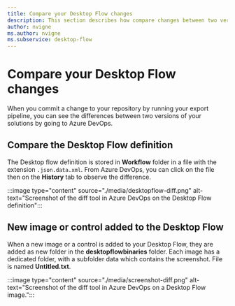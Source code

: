 ```yaml
---
title: Compare your Desktop Flow changes
description: This section describes how compare changes between two version of your desktop flow.
author: nvigne
ms.author: nvigne
ms.subservice: desktop-flow
---
```


# Compare your Desktop Flow changes
When you commit a change to your repository by running your export pipeline, you can see the differences between two versions of your solutions by going to Azure DevOps.

## Compare the Desktop Flow definition
The Desktop flow definition is stored in **Workflow** folder in a file with the extension `.json.data.xml`. From Azure DevOps, you can click on the file then on the **History** tab to observe the difference.

:::image type="content" source="./media/desktopflow-diff.png" alt-text="Screenshot of the diff tool in Azure DevOps on the Desktop Flow definition":::

## New image or control added to the Desktop Flow
When a new image or a control is added to your Desktop Flow, they are added as new folder in the **desktopflowbinaries** folder. Each image has a dedicated folder, with a subfolder data which contains the screenshot. File is named **Untitled.txt**.

:::image type="content" source="./media/screenshot-diff.png" alt-text="Screenshot of the diff tool in Azure DevOps on a Desktop Flow image.":::

